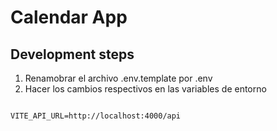 # Calendar App

## Development steps

1. Renamobrar el archivo .env.template por .env 
2. Hacer los cambios respectivos en las variables de entorno



```

VITE_API_URL=http://localhost:4000/api


```